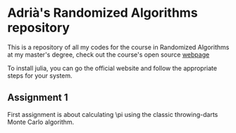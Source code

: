 # Adrià's Randomized Algorithms repository

This is a repository of all my codes for the course in Randomized Algorithms at my master's degree, check out the course's open source [webpage](https://www.cs.upc.edu/~conrado/docencia/ra-miri.html)

To install julia, you can go the official website and follow the appropriate steps for your system.

## Assignment 1 
First assignment is about calculating \pi using the classic throwing-darts Monte Carlo algorithm.